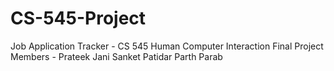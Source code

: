 # CS-545-Project

Job Application Tracker - CS 545 Human Computer Interaction Final Project
Members -
Prateek Jani
Sanket Patidar
Parth Parab
